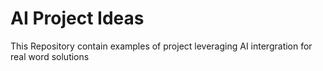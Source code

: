 # AI Project Ideas
This Repository contain examples of project leveraging AI intergration for real word solutions
